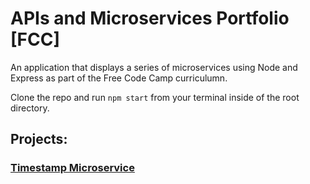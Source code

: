 # APIs and Microservices Portfolio [FCC]

An application that displays a series of microservices using Node and Express as part of the Free Code Camp curriculumn.<br>

Clone the repo and run `npm start` from your terminal inside of the root directory.<br>

## Projects:

### [Timestamp Microservice](https://www.freecodecamp.org/learn/apis-and-microservices/apis-and-microservices-projects/timestamp-microservice)
